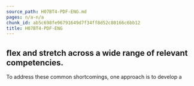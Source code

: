 ```yaml
---
source_path: H07BT4-PDF-ENG.md
pages: n/a-n/a
chunk_id: ab5c698fe96791649d7f34ff8d52c80166c6bb12
title: H07BT4-PDF-ENG
---
```

## ﬂex and stretch across a wide range of relevant competencies.

To address these common shortcomings, one approach is to develop a
